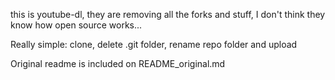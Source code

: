 this is youtube-dl, they are removing all the forks and stuff, I don't think they know how open source works...

Really simple: clone, delete .git folder, rename repo folder and upload

Original readme is included on README_original.md